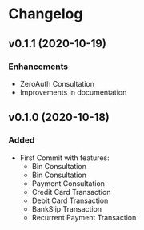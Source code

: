 # Changelog

## v0.1.1 (2020-10-19)

### Enhancements
* ZeroAuth Consultation
* Improvements in documentation

## v0.1.0 (2020-10-18)

### Added

* First Commit with features:
    * Bin Consultation
    * Bin Consultation
    * Payment Consultation
    * Credit Card Transaction
    * Debit Card Transaction
    * BankSlip Transaction
    * Recurrent Payment Transaction